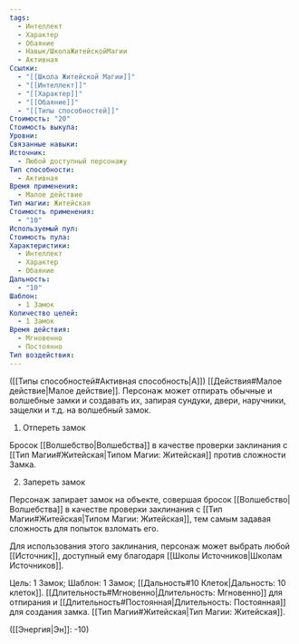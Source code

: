 ```yaml
---
tags:
  - Интеллект
  - Характер
  - Обаяние
  - Навык/ШколаЖитейскойМагии
  - Активная
Ссылки:
  - "[[Школа Житейской Магии]]"
  - "[[Интеллект]]"
  - "[[Характер]]"
  - "[[Обаяние]]"
  - "[[Типы способностей]]"
Стоимость: "20"
Стоимость выкупа: 
Уровни: 
Связанные навыки: 
Источник:
  - Любой доступный персонажу
Тип способности:
  - Активная
Время применения:
  - Малое действие
Тип магии: Житейская
Стоимость применения:
  - "10"
Используемый пул: 
Стоимость пула: 
Характеристики:
  - Интеллект
  - Характер
  - Обаяние
Дальность:
  - "10"
Шаблон:
  - 1 Замок
Количество целей:
  - 1 Замок
Время действия:
  - Мгновенно
  - Постоянно
Тип воздействия:
---
```

([[Типы способностей#Активная способность|А]]) [[Действия#Малое действие|Малое действие]]. Персонаж может отпирать обычные и волшебные замки и создавать их, запирая сундуки, двери, наручники, защелки и т.д. на волшебный замок.

1. Отпереть замок

Бросок [[Волшебство|Волшебства]] в качестве проверки заклинания с [[Тип Магии#Житейская|Типом Магии: Житейская]] против сложности Замка. 

2. Запереть замок

Персонаж запирает замок на объекте, совершая бросок [[Волшебство|Волшебства]] в качестве проверки заклинания с [[Тип Магии#Житейская|Типом Магии: Житейская]], тем самым задавая сложность для попыток взломать его.

Для использования этого заклинания, персонаж может выбрать любой [[Источник]], доступный ему благодаря [[Школы Источников|Школам Источников]].
 
Цель: 1 Замок; Шаблон: 1 Замок; [[Дальность#10 Клеток|Дальность: 10 клеток]]. [[Длительность#Мгновенно|Длительность: Мгновенно]] для отпирания и  [[Длительность#Постоянная|Длительность: Постоянная]] для создания замка. [[Тип Магии#Житейская|Тип Магии: Житейская]].

([[Энергия|Эн]]: -10)